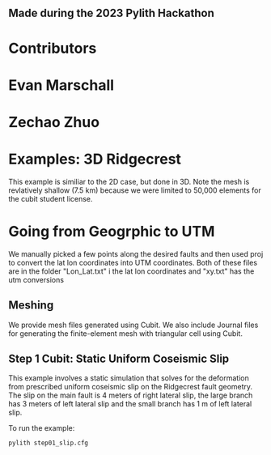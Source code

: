 ## Made during the 2023 Pylith Hackathon ##
# Contributors 
#   Evan Marschall
#   Zechao Zhuo

# Examples: 3D Ridgecrest 

This example is similiar to the 2D case, but done in 3D. Note the mesh is revlatively shallow (7.5 km) because we were limited to 50,000 elements for the cubit student license.



# Going from Geogrphic to UTM

We manually picked a few points along the desired faults and then used proj to convert the lat lon coordinates into  UTM coordinates. Both of these files are in the folder "Lon_Lat.txt" i the lat lon coordinates and "xy.txt" has the utm conversions


## Meshing

We provide mesh files generated using Cubit.
We also include  Journal files for generating the
finite-element mesh with triangular cell using Cubit.



## Step 1 Cubit: Static Uniform Coseismic Slip

This example involves a static simulation that solves for the deformation from prescribed uniform coseismic slip on the Ridgecrest fault geometry. The slip on the main fault is 4 meters of right lateral slip, the large branch has 3 meters of left lateral slip and the small branch has 1 m of left lateral slip.

To run the example:
```
pylith step01_slip.cfg 

```


